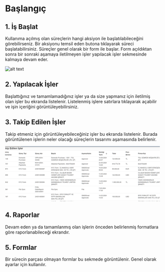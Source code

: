 
# Başlangıç


## 1. İş Başlat
Kullanıma açılmış olan süreçlerin hangi aksiyon ile başlatılabileceğini görebilirseniz. Bir aksiyonu temsil eden butona tıklayarak süreci başlatabilirsiniz. Süreçler genel olarak bir form ile başlar. Form açıldıktan sonra bir sonraki aşamaya iletilmeyen işler yapılacak işler sekmesinde kalmaya devam eder.


![alt text](./işbaşlat.png)


## 2. Yapılacak İşler
Başlattığınız ve tamamlamadığınız işler ya da size yapmanız için iletilmiş olan işler bu ekranda listelenir. Listelenmiş işlere satırlara tıklayarak açabilir ve işin içeriğini görüntüleyebilirsiniz.



## 3. Takip Edilen İşler
Takip etmeniz için görüntüleyebileceğiniz işler bu ekranda listelenir.  Burada görüntülenen işlerin neler olacağı süreçlerin tasarımı aşamasında belirlenir.

![alt text](./image-3.png)

## 4. Raporlar
Devam eden ya da tamamlanmış olan işlerin önceden belirlenmiş formatlara göre raporlanabileceği ekrandır.

## 5. Formlar
Bir sürecin parçası olmayan formlar bu sekmede görüntülenir. Genel olarak ayarlar için kullanılır.

 
